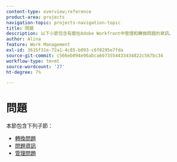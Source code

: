 ```yaml
---
content-type: overview;reference
product-area: projects
navigation-topic: projects-navigation-topic
title: 問題
description: 以下小節包含有關在Adobe Workfront中管理和轉換問題的資訊。
author: Alina
feature: Work Management
exl-id: 3615f31e-72a1-4c85-b093-c6f8295e7fda
source-git-commit: c566eb094e96abca6073554433434822c567bc34
workflow-type: tm+mt
source-wordcount: '27'
ht-degree: 7%

---
```


# 問題

本節包含下列子節：

* [轉換問題](../../manage-work/issues/convert-issues/convert-issues-overview.md)
* [問題資訊](../../manage-work/issues/issue-information/issue-info-overview.md)
* [管理問題](../../manage-work/issues/manage-issues/manage-issues-overview.md)
